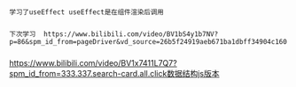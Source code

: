 ###
    学习了useEffect useEffect是在组件渲染后调用
###
    下次学习  https://www.bilibili.com/video/BV1bS4y1b7NV?p=86&spm_id_from=pageDriver&vd_source=26b5f24919aeb671ba1dbff34904c160
### 
https://www.bilibili.com/video/BV1x7411L7Q7?spm_id_from=333.337.search-card.all.click数据结构js版本
